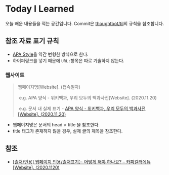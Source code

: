 # Today I Learned
오늘 배운 내용들을 적는 공간입니다. Commit은 [thoughtbot/til](https://github.com/thoughtbot/til)의 규칙을 참조합니다.





## 참조 자료 표기 규칙

- [APA Style](https://ko.wikipedia.org/wiki/APA_%EC%96%91%EC%8B%9D)을 약간 변형한 방식으로 한다.
- 하이퍼링크를 넣기 때문에 `URL:`항목은 따로 기술하지 않는다.



### 웹사이트

> 웹페이지명[Website]. (접속일자)
>
> ​	e.g. APA 양식 - 위키백과, 우리 모두의 백과사전[Website]. (2020.11.20)
>
> ​    e.g. 문서 내 실제 표기 - [APA 양식 - 위키백과, 우리 모두의 백과사전[Website]. (2020.11.20)](https://ko.wikipedia.org/wiki/APA_%EC%96%91%EC%8B%9D)

- 웹페이지명은 문서의 head > title 을 참조한다. 
- title 태그가 존재하지 않을 경우, 실제 글의 제목을 참조한다.



## 참조

- [[출처/인용] 웹페이지 인용/출처표기는 어떻게 해야 하나요? – 카피킬러에듀[Website]. (2020.1120)](http://edu.copykiller.com/edu-source/faq/?mod=document&uid=156)